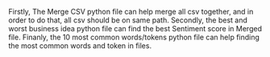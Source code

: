Firstly, The Merge CSV python file can help merge all csv together, and in order to do that, all csv should be on same path.
Secondly, the  best and worst business idea python file can find the best Sentiment score in Merged file.
Finanly, the 10 most common words/tokens python file can help finding the most common words and token in files.
